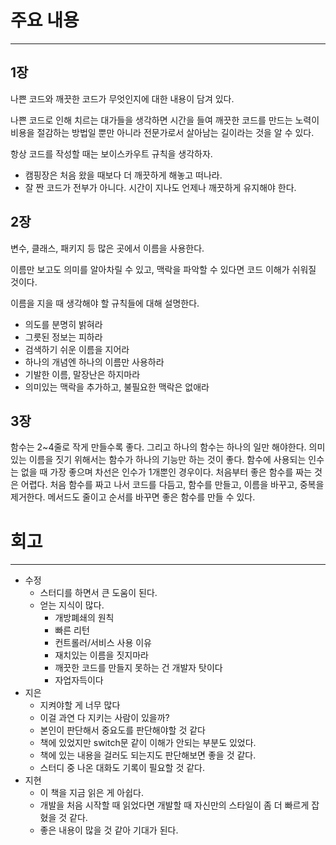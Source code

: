 # 주요 내용

---

## 1장

나쁜 코드와 깨끗한 코드가 무엇인지에 대한 내용이 담겨 있다.

나쁜 코드로 인해 치르는 대가들을 생각하면 시간을 들여 깨끗한 코드를 만드는 노력이 비용을 절감하는 방법일 뿐만 아니라 전문가로서 살아남는 길이라는 것을 알 수 있다.

항상 코드를 작성할 때는 보이스카우트 규칙을 생각하자.

- 캠핑장은 처음 왔을 때보다 더 깨끗하게 해놓고 떠나라.
- 잘 짠 코드가 전부가 아니다. 시간이 지나도 언제나 깨끗하게 유지해야 한다.

## 2장

변수, 클래스, 패키지 등 많은 곳에서 이름을 사용한다.

이름만 보고도 의미를 알아차릴 수 있고, 맥락을 파악할 수 있다면 코드 이해가 쉬워질 것이다.

이름을 지을 때 생각해야 할 규칙들에 대해 설명한다.

- 의도를 분명히 밝혀라
- 그릇된 정보는 피하라
- 검색하기 쉬운 이름을 지어라
- 하나의 개념엔 하나의 이름만 사용하라
- 기발한 이름, 말장난은 하지마라
- 의미있는 맥락을 추가하고, 불필요한 맥락은 없애라

## 3장

함수는 2~4줄로 작게 만들수록 좋다. 그리고 하나의 함수는 하나의 일만 해야한다. 의미있는 이름을 짓기 위해서는 함수가 하나의 기능만 하는 것이 좋다. 함수에 사용되는 인수는 없을 때 가장 좋으며 차선은 인수가 1개뿐인 경우이다.
처음부터 좋은 함수를 짜는 것은 어렵다. 처음 함수를 짜고 나서 코드를 다듬고, 함수를 만들고, 이름을 바꾸고, 중복을 제거한다. 메서드도 줄이고 순서를 바꾸면 좋은 함수를 만들 수 있다.

# 회고

---

- 수정
    - 스터디를 하면서 큰 도움이 된다.
    - 얻는 지식이 많다.
        - 개방폐쇄의 원칙
        - 빠른 리턴
        - 컨트롤러/서비스 사용 이유
        - 재치있는 이름을 짓지마라
        - 깨끗한 코드를 만들지 못하는 건 개발자 탓이다
        - 자업자득이다
- 지은
    - 지켜야할 게 너무 많다
    - 이걸 과연 다 지키는 사람이 있을까?
    - 본인이 판단해서 중요도를 판단해야할 것 같다
    - 책에 있었지만 switch문 같이 이해가 안되는 부분도 있었다.
    - 책에 있는 내용을 걸러도 되는지도 판단해보면 좋을 것 같다.
    - 스터디 중 나온 대화도 기록이 필요할 것 같다.
- 지현
    - 이 책을 지금 읽은 게 아쉽다.
    - 개발을 처음 시작할 때 읽었다면 개발할 때 자신만의 스타일이 좀 더 빠르게 잡혔을 것 같다.
    - 좋은 내용이 많을 것 같아 기대가 된다.
